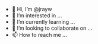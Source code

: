 - 👋 Hi, I’m @jrayw
- 👀 I’m interested in ...
- 🌱 I’m currently learning ...
- 💞️ I’m looking to collaborate on ...
- 📫 How to reach me ...

<!---
jrayw/jrayw is a ✨ special ✨ repository because its `README.md` (this file) appears on your GitHub profile.
You can click the Preview link to take a look at your changes.
--->
